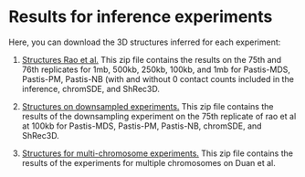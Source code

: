 
# Results for inference experiments

Here, you can download the 3D structures inferred for each experiment:

1. [Structures Rao et al.](https://membres-timc.imag.fr/Nelle.Varoquaux/publications/2020-pastis-nb/real_data_structures.zip)
   This zip file contains the results on the 75th and 76th replicates for 1mb,
   500kb, 250kb, 100kb, and 1mb for Pastis-MDS, Pastis-PM, Pastis-NB (with and
   without 0 contact counts included in the inference, chromSDE, and ShRec3D.

2. [Structures on downsampled experiments.](https://membres-timc.imag.fr/Nelle.Varoquaux/publications/2020-pastis-nb/structures_downsampling.zip)
    This zip file contains the results of the downsampling experiment on the
    75th replicate of rao et al at 100kb for Pastis-MDS, Pastis-PM, Pastis-NB,
    chromSDE, and ShRec3D.

3. [Structures for multi-chromosome experiments.](https://membres-timc.imag.fr/Nelle.Varoquaux/publications/2020-pastis-nb/structures_mc_exp.zip)
    This zip file contains the results of the experiments for multiple
    chromosomes on Duan et al.
